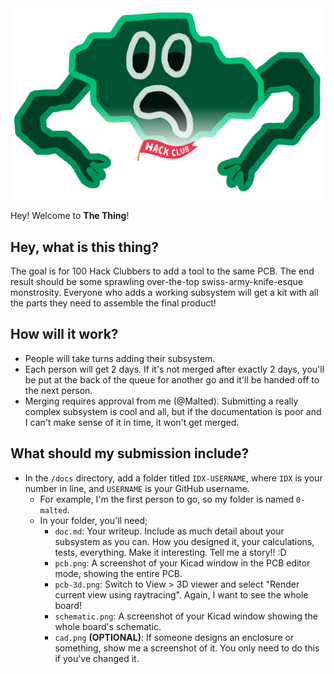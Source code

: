 <picture>
  <source media="(prefers-color-scheme: dark) and (max-width: 960px)" srcset="./thing.png">
  <source media="(prefers-color-scheme: dark) and (min-width: 961px)" width="50%" srcset="./thing.png">

  <source media="(prefers-color-scheme: light) and (max-width: 960px)" srcset="./thing-light.png">
  <source media="(prefers-color-scheme: light) and (min-width: 961px)" width="50%" srcset="./thing-light.png">

  <img alt="The thing" src="./thing.png">
</picture>

Hey! Welcome to **The Thing**!

## Hey, what is this thing?
The goal is for 100 Hack Clubbers to add a tool to the same PCB. The end result should be some sprawling over-the-top swiss-army-knife-esque monstrosity.
Everyone who adds a working subsystem will get a kit with all the parts they need to assemble the final product!

## How will it work?
* People will take turns adding their subsystem.
* Each person will get 2 days. If it's not merged after exactly 2 days, you'll be put at the back of the queue for another go and it'll be handed off to the next person.
* Merging requires approval from me (@Malted). Submitting a really complex subsystem is cool and all, but if the documentation is poor and I can't make sense of it in time, it won't get merged.

## What should my submission include?
* In the `/docs` directory, add a folder titled `IDX-USERNAME`, where `IDX` is your number in line, and `USERNAME` is your GitHub username.
  * For example, I'm the first person to go, so my folder is named `0-malted`.
  * In your folder, you'll need;
    * `doc.md`: Your writeup. Include as much detail about your subsystem as you can. How you designed it, your calculations, tests, everything. Make it interesting. Tell me a story!! :D
    * `pcb.png`: A screenshot of your Kicad window in the PCB editor mode, showing the entire PCB.
    * `pcb-3d.png`: Switch to View > 3D viewer and select "Render current view using raytracing". Again, I want to see the whole board!
    * `schematic.png`: A screenshot of your Kicad window showing the whole board's schematic.
    * `cad.png` **(OPTIONAL)**: If someone designs an enclosure or something, show me a screenshot of it. You only need to do this if you've changed it.

